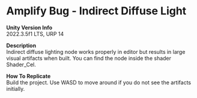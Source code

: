 # Amplify Bug - Indirect Diffuse Light
**Unity Version Info** <br>
2022.3.5f1 LTS, URP 14

**Description** <br>
Indirect diffuse lighting node works properly in editor but results in large visual artifacts when built. You can find the node inside the shader Shader_Cel.

**How To Replicate** <br>
Build the project. Use WASD to move around if you do not see the artifacts initially.
